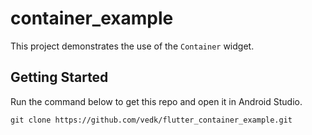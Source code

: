 # container_example

This project demonstrates the use of the `Container` widget.

## Getting Started

Run the command below to get this repo and open it in Android Studio.

```
git clone https://github.com/vedk/flutter_container_example.git
```

